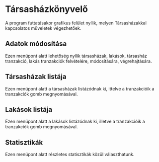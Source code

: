 # Társasházkönyvelő

A program futtatásakor grafikus felület nyílik, melyen Társasházakkal kapcsolatos műveletek végezhetőek.

## Adatok módosítása

Ezen menüpont alatt lehetőség nyílik társasházak, lakások, társasház tranzakció, lakás tranzakciók felvételére, módosítására, végrehajtására.

## Társasházak listája

Ezen menüpont alatt a társasházak listázódnak ki, ittelve a tranzakcióik a tranzakciók gomb megnyomásával.

## Lakások listája

Ezen menüpont alatt a lakások listázódnak ki, illetve a tranzakcióik a tranzakciók gomb megnyomásával.

## Statisztikák

Ezen menüpont alatt részletes statisztikák közül választhatunk.